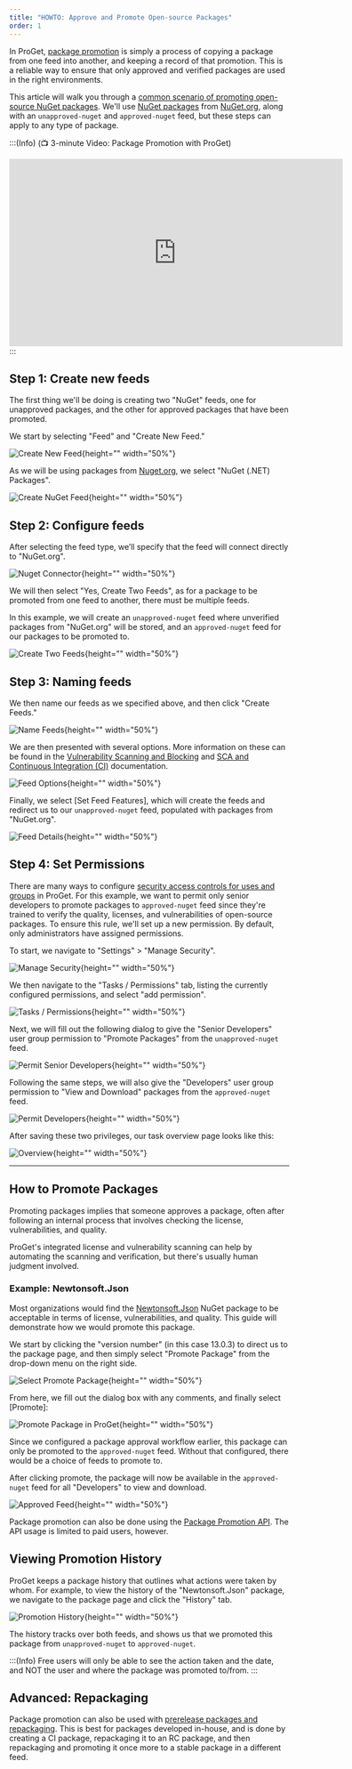 ```yaml
---
title: "HOWTO: Approve and Promote Open-source Packages"
order: 1
---
```



In ProGet, [package promotion](/docs/proget/packages/package-promotion) is simply a process of copying a package from one feed into another, and keeping a record of that promotion. This is a reliable way to ensure that only approved and verified packages are used in the right environments.

This article will walk you through a [common scenario of promoting open-source NuGet packages](https://blog.inedo.com/nuget/package-approval-workflow). We'll use [NuGet packages](/docs/proget/feeds/nuget) from [NuGet.org](https://nuget.org/packages), along with an `unapproved-nuget` and `approved-nuget` feed, but these steps can apply to any type of package.

:::(Info) (📺 3-minute Video:  Package Promotion with ProGet)
<iframe width="600" height="337" src="https://www.youtube.com/embed/emAWUzrweSg" frameborder="0" allowfullscreen="true"></iframe>
:::

## Step 1: Create new feeds

The first thing we'll be doing is creating two "NuGet" feeds, one for unapproved packages, and the other for approved packages that have been promoted.

We start by selecting "Feed" and "Create New Feed."

![Create New Feed](/resources/docs/proget-feeds-createnewfeed.png){height="" width="50%"}

As we will be using packages from [Nuget.org](https://nuget.org), we select "NuGet (.NET) Packages".

![Create NuGet Feed](/resources/docs/proget-feeds-nugetselect.png){height="" width="50%"}

## Step 2: Configure feeds

After selecting the feed type, we’ll specify that the feed will connect directly to "NuGet.org".

![Nuget Connector](/resources/docs/proget-nuget-connecttoorg.png){height="" width="50%"}

We will then select "Yes, Create Two Feeds", as for a package to be promoted from one feed to another, there must be multiple feeds.

In this example, we will create an `unapproved-nuget` feed where unverified packages from "NuGet.org" will be stored, and an `approved-nuget` feed for our packages to be promoted to.

![Create Two Feeds](/resources/docs/proget-feeds-twofeeds.png){height="" width="50%"}

## Step 3: Naming feeds

We then name our feeds as we specified above, and then click "Create Feeds."

![Name Feeds](/resources/docs/proget-nuget-namefeeds.png){height="" width="50%"}

We are then presented with several options. More information on these can be found in the [Vulnerability Scanning and Blocking](/docs/proget/sca/vulnerabilities) and [SCA and Continuous Integration (CI)](/docs/proget/sca/builds/proget-sca-ci) documentation.

![Feed Options](/resources/docs/proget-nuget-newfeedoptions.png){height="" width="50%"}

Finally, we select [Set Feed Features], which will create the feeds and redirect us to our `unapproved-nuget` feed, populated with packages from "NuGet.org".

![Feed Details](/resources/docs/proget-nuget-unapprovedfeed.png){height="" width="50%"}

## Step 4: Set Permissions

There are many ways to configure [security access controls for uses and groups](/docs/proget/administration-security) in ProGet. For this example, we want to permit only senior developers to promote packages to `approved-nuget` feed since they're trained to verify the quality, licenses, and vulnerabilities of open-source packages. To ensure this rule, we'll set up a new permission. By default, only administrators have assigned permissions.

To start, we navigate to "Settings" > "Manage Security".

![Manage Security](/resources/docs/proget-admin-managesecurity.png){height="" width="50%"}

We then navigate to the "Tasks / Permissions" tab, listing the currently configured permissions, and select "add permission".

![Tasks / Permissions](/resources/docs/proget-admin-taskspermissions-add.png){height="" width="50%"}

Next, we will fill out the following dialog to give the "Senior Developers" user group permission to "Promote Packages" from the `unapproved-nuget` feed.

![Permit Senior Developers](/resources/docs/proget-nuget-permitseniordevs.png){height="" width="50%"}

Following the same steps, we will also give the "Developers" user group permission to "View and Download" packages from the `approved-nuget` feed.

![Permit Developers](/resources/docs/proget-nuget-permitdevs.png){height="" width="50%"}

After saving these two privileges, our task overview page looks like this:

![Overview](/resources/docs/proget-admin-taskspermissions-nugetadded.png){height="" width="50%"}


* * *

## How to Promote Packages

Promoting packages implies that someone approves a package, often after following an internal process that involves checking the license, vulnerabilities, and quality.

ProGet's integrated license and vulnerability scanning can help by automating the scanning and verification, but there's usually human judgment involved.

### Example: Newtonsoft.Json

Most organizations would find the [Newtonsoft.Json](https://www.nuget.org/packages/Newtonsoft.Json) NuGet package to be acceptable in terms of license, vulnerabilities, and quality. This guide will demonstrate how we would promote this package.

We start by clicking the "version number" (in this case 13.0.3) to direct us to the package page, and then simply select "Promote Package" from the drop-down menu on the right side.

![Select Promote Package](/resources/docs/proget-nuget-promoteselect.png){height="" width="50%"}

From here, we fill out the dialog box with any comments, and finally select [Promote]:

![Promote Package in ProGet](/resources/docs/proget-nuget-promotepackage.png){height="" width="50%"}

Since we configured a package approval workflow earlier, this package can only be promoted to the `approved-nuget` feed. Without that configured, there would be a choice of feeds to promote to.

After clicking promote, the package will now be available in the `approved-nuget` feed for all "Developers" to view and download.

![Approved Feed](/resources/docs/proget-nuget-approvedfeed.png){height="" width="50%"}

Package promotion can also be done using the [Package Promotion API](/docs/proget/packages/package-promotion). The API usage is limited to paid users, however.

## Viewing Promotion History
ProGet keeps a package history that outlines what actions were taken by whom. For example, to view the history of the "Newtonsoft.Json" package, we navigate to the package page and click the "History" tab.

![Promotion History](/resources/docs/proget-nuget-newtonsoft-promotionhistory.png){height="" width="50%"}

The history tracks over both feeds, and shows us that we promoted this package from `unapproved-nuget` to `approved-nuget`.

:::(Info)
Free users will only be able to see the action taken and the date, and  NOT the user and where the package was promoted to/from.
:::

## Advanced: Repackaging

Package promotion can also be used with [prerelease packages and repackaging](/docs/proget/packages/repackaging). This is best for packages developed in-house, and is done by creating a CI package, repackaging it to an RC package, and then repackaging and promoting it once more to a stable package in a different feed.
